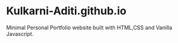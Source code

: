 # Kulkarni-Aditi.github.io
Minimal Personal Portfolio website built with HTML,CSS and Vanilla Javascript.
